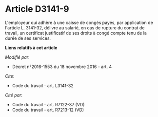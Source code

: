 # Article D3141-9

L'employeur qui adhère à une caisse de congés payés, par application de l'article L. 3141-32, délivre au salarié, en cas de
rupture du contrat de travail, un certificat justificatif de ses droits à congé compte tenu de la durée de ses services.

**Liens relatifs à cet article**

_Modifié par_:

  - Décret n°2016-1553 du 18 novembre 2016 - art. 4

_Cite_:

  - Code du travail - art. L3141-32

_Cité par_:

  - Code du travail - art. R7122-37 (VD)
  - Code du travail - art. R7213-12 (VD)
